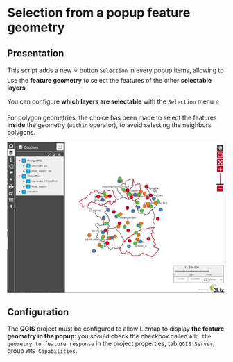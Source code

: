 # Selection from a popup feature geometry

## Presentation

This script adds a new ⭐ button `Selection` in every popup items,
allowing to use the **feature geometry** to select the features
of the other **selectable layers**.

You can configure **which layers are selectable** with the `Selection` menu ⭐

For polygon geometries, the choice has been made to select the features **inside** the geometry (`within` operator), to avoid selecting the neighbors polygons.

![Selection from the popup feature geometry](./lizmap-web-client-selection-from-popup-geometry-optimized.gif)

## Configuration

The **QGIS** project must be configured to allow Lizmap to display **the
feature geometry in the popup**: you should check the checkbox called
`Add the geometry to feature response` in the project properties, tab `QGIS Server`, group `WMS Capabilities`.
